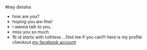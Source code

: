 #hey dinisha
 - how are you?
 - hoping you are fine!
 - i wanna talk to you..
 - miss you so much
 - fb id starts with ruthless ...find me if you can!!!
here is my profile checkout [my facebook account](https://facebook.com/kumarreddy)
